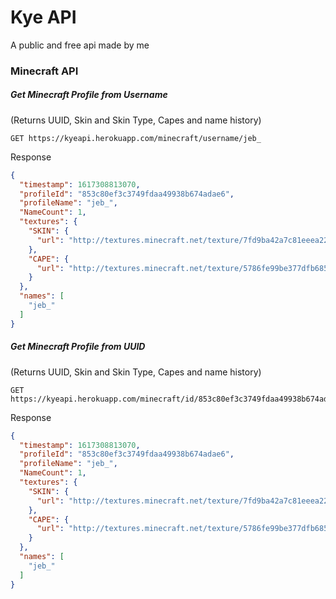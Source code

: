 # Kye API
A public and free api made by me


### Minecraft API

##### Get Minecraft Profile from Username
(Returns UUID, Skin and Skin Type, Capes and name history)

```
GET https://kyeapi.herokuapp.com/minecraft/username/jeb_
```

Response

```json
{
  "timestamp": 1617308813070,
  "profileId": "853c80ef3c3749fdaa49938b674adae6",
  "profileName": "jeb_",
  "NameCount": 1,
  "textures": {
    "SKIN": {
      "url": "http://textures.minecraft.net/texture/7fd9ba42a7c81eeea22f1524271ae85a8e045ce0af5a6ae16c6406ae917e68b5"
    },
    "CAPE": {
      "url": "http://textures.minecraft.net/texture/5786fe99be377dfb6858859f926c4dbc995751e91cee373468c5fbf4865e7151"
    }
  },
  "names": [
    "jeb_"
  ]
}
```



##### Get Minecraft Profile from UUID
(Returns UUID, Skin and Skin Type, Capes and name history)


```
GET https://kyeapi.herokuapp.com/minecraft/id/853c80ef3c3749fdaa49938b674adae6
```

Response

```json
{
  "timestamp": 1617308813070,
  "profileId": "853c80ef3c3749fdaa49938b674adae6",
  "profileName": "jeb_",
  "NameCount": 1,
  "textures": {
    "SKIN": {
      "url": "http://textures.minecraft.net/texture/7fd9ba42a7c81eeea22f1524271ae85a8e045ce0af5a6ae16c6406ae917e68b5"
    },
    "CAPE": {
      "url": "http://textures.minecraft.net/texture/5786fe99be377dfb6858859f926c4dbc995751e91cee373468c5fbf4865e7151"
    }
  },
  "names": [
    "jeb_"
  ]
}
```
